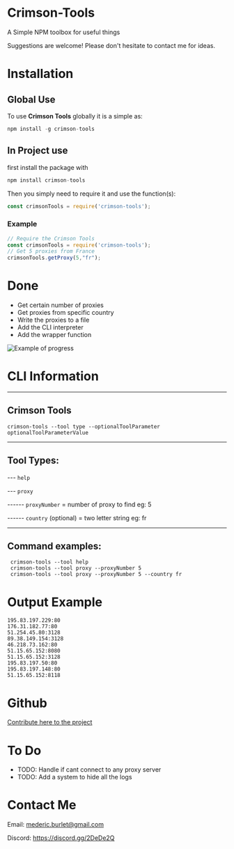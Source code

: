 # Crimson-Tools

A Simple NPM toolbox for useful things

Suggestions are welcome! Please don't hesitate to contact me for ideas.

# Installation

## Global Use

To use **Crimson Tools** globally it is a simple as:

```js
npm install -g crimson-tools
```

## In Project use

first install the package with

```js
npm install crimson-tools
```

Then you simply need to require it and use the function(s):

```js
const crimsonTools = require('crimson-tools');
```

### Example

```js
// Require the Crimson Tools
const crimsonTools = require('crimson-tools');
// Get 5 proxies from France
crimsonTools.getProxy(5,"fr");
```

# Done

 - Get certain number of proxies
 - Get proxies from specific country
 - Write the proxies to a file
 - Add the CLI interpreter
 - Add the wrapper function

![Example of progress](./res/proxyList.gif)

# CLI Information

---
Crimson Tools
---

 ```
 crimson-tools --tool type --optionalToolParameter optionalToolParameterValue
 ```

---
Tool Types:
---
 --- `help`

 --- `proxy`

 ------ `proxyNumber` = number of proxy to find eg: 5

 ------ `country` (optional) = two letter string eg: fr

---
Command examples:
---
```
 crimson-tools --tool help
 crimson-tools --tool proxy --proxyNumber 5
 crimson-tools --tool proxy --proxyNumber 5 --country fr
 ```

# Output Example

```
195.83.197.229:80
176.31.182.77:80
51.254.45.80:3128
89.38.149.154:3128
46.218.73.162:80
51.15.65.152:8080
51.15.65.152:3128
195.83.197.50:80
195.83.197.148:80
51.15.65.152:8118
```
# Github

[Contribute here to the project](https://github.com/crimson-med/Crimson-Tools)

# To Do

 - TODO: Handle if cant connect to any proxy server
 - TODO: Add a system to hide all the logs

# Contact Me

Email: mederic.burlet@gmail.com

Discord: https://discord.gg/2DeDe2Q
